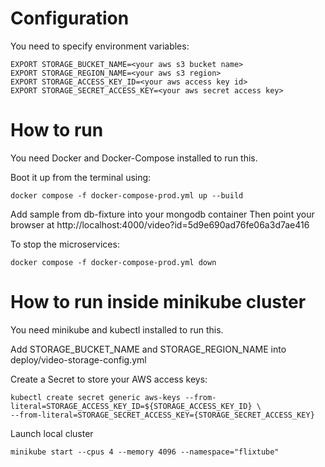 # Configuration

You need to specify environment variables:

    EXPORT STORAGE_BUCKET_NAME=<your aws s3 bucket name>
    EXPORT STORAGE_REGION_NAME=<your aws s3 region>
    EXPORT STORAGE_ACCESS_KEY_ID=<your aws access key id>
    EXPORT STORAGE_SECRET_ACCESS_KEY=<your aws secret access key>

# How to run

You need Docker and Docker-Compose installed to run this.

Boot it up from the terminal using:

    docker compose -f docker-compose-prod.yml up --build

Add sample from db-fixture into your mongodb container
Then point your browser at http://localhost:4000/video?id=5d9e690ad76fe06a3d7ae416

To stop the microservices:

    docker compose -f docker-compose-prod.yml down

# How to run inside minikube cluster

You need minikube and kubectl installed to run this.

Add STORAGE_BUCKET_NAME and STORAGE_REGION_NAME into deploy/video-storage-config.yml

Create a Secret to store your AWS access keys:

    kubectl create secret generic aws-keys --from-literal=STORAGE_ACCESS_KEY_ID=${STORAGE_ACCESS_KEY_ID} \
    --from-literal=STORAGE_SECRET_ACCESS_KEY={STORAGE_SECRET_ACCESS_KEY}

Launch local cluster

    minikube start --cpus 4 --memory 4096 --namespace="flixtube"